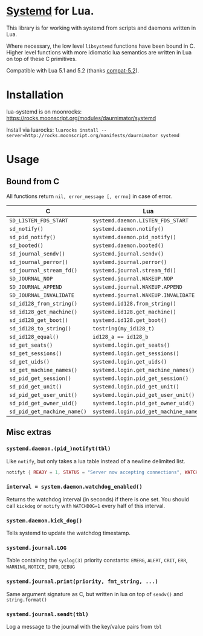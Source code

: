 # [Systemd](http://freedesktop.org/wiki/Software/systemd/) for Lua.

This library is for working with systemd from scripts and daemons written in Lua.

Where necessary, the low level `libsystemd` functions have been bound in C.
Higher level functions with more idiomatic lua semantics are written in Lua on top of these C primitives.

Compatible with Lua 5.1 and 5.2 (thanks [compat-5.2](https://github.com/hishamhm/lua-compat-5.2)).

# Installation

lua-systemd is on moonrocks: https://rocks.moonscript.org/modules/daurnimator/systemd

Install via luarocks: `luarocks install --server=http://rocks.moonscript.org/manifests/daurnimator systemd`

# Usage

## Bound from C

All functions return `nil, error_message [, errno]` in case of error.

C                           | Lua
----------------------------|------------------------------------
`SD_LISTEN_FDS_START`       | `systemd.daemon.LISTEN_FDS_START`
`sd_notify()`               | `systemd.daemon.notify()`
`sd_pid_notify()`           | `systemd.daemon.pid_notify()`
`sd_booted()`               | `systemd.daemon.booted()`
`sd_journal_sendv()`        | `systemd.journal.sendv()`
`sd_journal_perror()`       | `systemd.journal.perror()`
`sd_journal_stream_fd()`    | `systemd.journal.stream_fd()`
`SD_JOURNAL_NOP`            | `systemd.journal.WAKEUP.NOP`
`SD_JOURNAL_APPEND`         | `systemd.journal.WAKEUP.APPEND`
`SD_JOURNAL_INVALIDATE`     | `systemd.journal.WAKEUP.INVALIDATE`
`sd_id128_from_string()`    | `systemd.id128.from_string()`
`sd_id128_get_machine()`    | `systemd.id128.get_machine()`
`sd_id128_get_boot()`       | `systemd.id128.get_boot()`
`sd_id128_to_string()`      | `tostring(my_id128_t)`
`sd_id128_equal()`          | `id128_a == id128_b`
`sd_get_seats()`            | `systemd.login.get_seats()`
`sd_get_sessions()`         | `systemd.login.get_sessions()`
`sd_get_uids()`             | `systemd.login.get_uids()`
`sd_get_machine_names()`    | `systemd.login.get_machine_names()`
`sd_pid_get_session()`      | `systemd.login.pid_get_session()`
`sd_pid_get_unit()`         | `systemd.login.pid_get_unit()`
`sd_pid_get_user_unit()`    | `systemd.login.pid_get_user_unit()`
`sd_pid_get_owner_uid()`    | `systemd.login.pid_get_owner_uid()`
`sd_pid_get_machine_name()` | `systemd.login.pid_get_machine_name()`

## Misc extras

### `systemd.daemon.(pid_)notifyt(tbl)`

Like `notify`, but only takes a lua table instead of a newline delimited list.

```lua
notifyt { READY = 1, STATUS = "Server now accepting connections", WATCHDOG = 1 }
```


### `interval = system.daemon.watchdog_enabled()`

Returns the watchdog interval (in seconds) if there is one set.
You should call `kickdog` or `notify` with `WATCHDOG=1` every half of this interval.


### `system.daemon.kick_dog()`

Tells systemd to update the watchdog timestamp.


### `systemd.journal.LOG`

Table containing the `syslog(3)` priority constants: `EMERG`, `ALERT`, `CRIT`, `ERR`, `WARNING`, `NOTICE`, `INFO`, `DEBUG`


### `systemd.journal.print(priority, fmt_string, ...)`

Same argument signature as C, but written in lua on top of `sendv()` and `string.format()`


### `systemd.journal.sendt(tbl)`

Log a message to the journal with the key/value pairs from `tbl`

